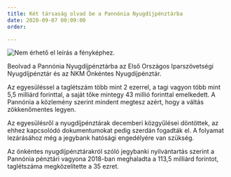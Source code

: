 ```yaml
---
title: Két társaság olvad be a Pannónia Nyugdíjpénztárba
date: 2020-09-07 00:09:00
order: 

---
```

![Nem érhető el leírás a fényképhez.](https://scontent-vie1-1.xx.fbcdn.net/v/t1.0-9/118993710_1032384947194343_2241809666110505199_o.png?_nc_cat=101&_nc_sid=8024bb&_nc_ohc=nwiBseRVEWoAX9U_jBA&_nc_ht=scontent-vie1-1.xx&oh=87b02e6f9bf6e463becb6221e88be052&oe=5F82B632)

Beolvad a Pannónia Nyugdíjpénztárba az Első Országos Iparszövetségi Nyugdíjpénztár és az NKM Önkéntes Nyugdíjpénztár.  
  
Az egyesüléssel a taglétszám több mint 2 ezerrel, a tagi vagyon több mint 5,5 milliárd forinttal, a saját tőke mintegy 43 millió forinttal emelkedett. A Pannónia a közlemény szerint mindent megtesz azért, hogy a váltás zökkenőmentes legyen.  
  
Az egyesülésről a nyugdíjpénztárak decemberi közgyűlései döntöttek, az ehhez kapcsolódó dokumentumokat pedig szerdán fogadták el. A folyamat lezárásához még a jegybank hatósági engedélyére van szükség.  
  
Az önkéntes nyugdíjpénztárakról szóló jegybanki nyilvántartás szerint a Pannónia pénztári vagyona 2018-ban meghaladta a 113,5 milliárd forintot, taglétszáma megközelítette a 35 ezret.